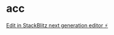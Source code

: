 # acc

[Edit in StackBlitz next generation editor ⚡️](https://stackblitz.com/~/github.com/ydideh810/acc)